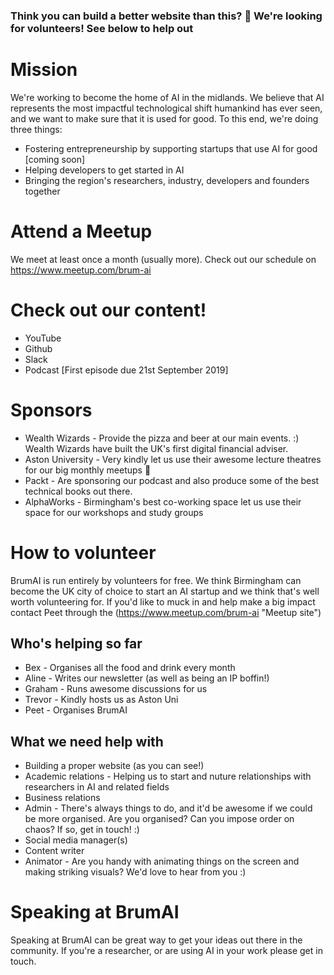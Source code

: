 ### Think you can build a better website than this? 🙂 We're looking for volunteers! See below to help out 

# Mission
We're working to become the home of AI in the midlands. 
We believe that AI represents the most impactful technological shift humankind has ever seen, and we want to make sure that it is used for good. To this end, we're doing three things:
* Fostering entrepreneurship by supporting startups that use AI for good [coming soon]
* Helping developers to get started in AI 
* Bringing the region's researchers, industry, developers and founders together

# Attend a Meetup
We meet at least once a month (usually more).
Check out our schedule on <https://www.meetup.com/brum-ai>

# Check out our content!
* YouTube
* Github
* Slack
* Podcast [First episode due 21st September 2019]


# Sponsors
* Wealth Wizards - Provide the pizza and beer at our main events. :) Wealth Wizards have built the UK's first digital financial adviser.
* Aston University - Very kindly let us use their awesome lecture theatres for our big monthly meetups 💖
* Packt - Are sponsoring our podcast and also produce some of the best technical books out there.
* AlphaWorks - Birmingham's best co-working space let us use their space for our workshops and study groups

# How to volunteer
BrumAI is run entirely by volunteers for free. We think Birmingham can become the UK city of choice to start an AI startup and we think that's well worth volunteering for. If you'd like to muck in and help make a big impact contact Peet through the (<https://www.meetup.com/brum-ai> "Meetup site")

## Who's helping so far

* Bex - Organises all the food and drink every month
* Aline - Writes our newsletter (as well as being an IP boffin!)
* Graham - Runs awesome discussions for us
* Trevor - Kindly hosts us as Aston Uni
* Peet - Organises BrumAI


## What we need help with 

* Building a proper website (as you can see!)
* Academic relations - Helping us to start and nuture relationships with researchers in AI and related fields
* Business relations
* Admin - There's always things to do, and it'd be awesome if we could be more  organised. Are you organised? Can you impose order on chaos? If so, get in touch! :) 
* Social media manager(s)
* Content writer
* Animator - Are you handy with animating things on the screen and making striking visuals? We'd love to hear from you :) 


# Speaking at BrumAI
Speaking at BrumAI can be great way to get your ideas out there in the community. If you're a researcher, or are using AI in your work please get in touch.

